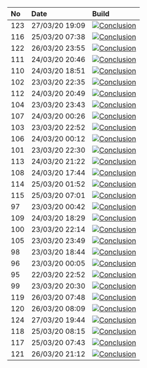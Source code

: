 | No  | Date           | Build                                                                                                                                                                      |
| :-- | :------------- | :------------------------------------------------------------------------------------------------------------------------------------------------------------------------- |
| 123 | 27/03/20 19:09 | [![Conclusion](https://img.shields.io/badge/build-pass-brightgreen)](https://github.com/e2e-boilerplate/selenium-webdriver-commonjs-cucumber-assert/actions/runs/64974191) |
| 116 | 25/03/20 07:38 | [![Conclusion](https://img.shields.io/badge/build-pass-brightgreen)](https://github.com/e2e-boilerplate/selenium-webdriver-commonjs-cucumber-assert/actions/runs/62951473) |
| 122 | 26/03/20 23:55 | [![Conclusion](https://img.shields.io/badge/build-pass-brightgreen)](https://github.com/e2e-boilerplate/selenium-webdriver-commonjs-cucumber-assert/actions/runs/64316403) |
| 111 | 24/03/20 20:46 | [![Conclusion](https://img.shields.io/badge/build-pass-brightgreen)](https://github.com/e2e-boilerplate/selenium-webdriver-commonjs-cucumber-assert/actions/runs/62641510) |
| 110 | 24/03/20 18:51 | [![Conclusion](https://img.shields.io/badge/build-pass-brightgreen)](https://github.com/e2e-boilerplate/selenium-webdriver-commonjs-cucumber-assert/actions/runs/62581644) |
| 102 | 23/03/20 22:35 | [![Conclusion](https://img.shields.io/badge/build-pass-brightgreen)](https://github.com/e2e-boilerplate/selenium-webdriver-commonjs-cucumber-assert/actions/runs/61907410) |
| 112 | 24/03/20 20:49 | [![Conclusion](https://img.shields.io/badge/build-pass-brightgreen)](https://github.com/e2e-boilerplate/selenium-webdriver-commonjs-cucumber-assert/actions/runs/62642215) |
| 104 | 23/03/20 23:43 | [![Conclusion](https://img.shields.io/badge/build-pass-brightgreen)](https://github.com/e2e-boilerplate/selenium-webdriver-commonjs-cucumber-assert/actions/runs/61932743) |
| 107 | 24/03/20 00:26 | [![Conclusion](https://img.shields.io/badge/build-pass-brightgreen)](https://github.com/e2e-boilerplate/selenium-webdriver-commonjs-cucumber-assert/actions/runs/61951883) |
| 103 | 23/03/20 22:52 | [![Conclusion](https://img.shields.io/badge/build-pass-brightgreen)](https://github.com/e2e-boilerplate/selenium-webdriver-commonjs-cucumber-assert/actions/runs/61911192) |
| 106 | 24/03/20 00:12 | [![Conclusion](https://img.shields.io/badge/build-pass-brightgreen)](https://github.com/e2e-boilerplate/selenium-webdriver-commonjs-cucumber-assert/actions/runs/61947740) |
| 101 | 23/03/20 22:30 | [![Conclusion](https://img.shields.io/badge/build-pass-brightgreen)](https://github.com/e2e-boilerplate/selenium-webdriver-commonjs-cucumber-assert/actions/runs/61904807) |
| 113 | 24/03/20 21:22 | [![Conclusion](https://img.shields.io/badge/build-pass-brightgreen)](https://github.com/e2e-boilerplate/selenium-webdriver-commonjs-cucumber-assert/actions/runs/62659644) |
| 108 | 24/03/20 17:44 | [![Conclusion](https://img.shields.io/badge/build-pass-brightgreen)](https://github.com/e2e-boilerplate/selenium-webdriver-commonjs-cucumber-assert/actions/runs/62548468) |
| 114 | 25/03/20 01:52 | [![Conclusion](https://img.shields.io/badge/build-pass-brightgreen)](https://github.com/e2e-boilerplate/selenium-webdriver-commonjs-cucumber-assert/actions/runs/62766842) |
| 115 | 25/03/20 07:01 | [![Conclusion](https://img.shields.io/badge/build-pass-brightgreen)](https://github.com/e2e-boilerplate/selenium-webdriver-commonjs-cucumber-assert/actions/runs/62928940) |
| 97  | 23/03/20 00:42 | [![Conclusion](https://img.shields.io/badge/build-pass-brightgreen)](https://github.com/e2e-boilerplate/selenium-webdriver-commonjs-cucumber-assert/actions/runs/61168838) |
| 109 | 24/03/20 18:29 | [![Conclusion](https://img.shields.io/badge/build-pass-brightgreen)](https://github.com/e2e-boilerplate/selenium-webdriver-commonjs-cucumber-assert/actions/runs/62573103) |
| 100 | 23/03/20 22:14 | [![Conclusion](https://img.shields.io/badge/build-pass-brightgreen)](https://github.com/e2e-boilerplate/selenium-webdriver-commonjs-cucumber-assert/actions/runs/61899686) |
| 105 | 23/03/20 23:49 | [![Conclusion](https://img.shields.io/badge/build-pass-brightgreen)](https://github.com/e2e-boilerplate/selenium-webdriver-commonjs-cucumber-assert/actions/runs/61934976) |
| 98  | 23/03/20 18:44 | [![Conclusion](https://img.shields.io/badge/build-pass-brightgreen)](https://github.com/e2e-boilerplate/selenium-webdriver-commonjs-cucumber-assert/actions/runs/61796174) |
| 96  | 23/03/20 00:05 | [![Conclusion](https://img.shields.io/badge/build-pass-brightgreen)](https://github.com/e2e-boilerplate/selenium-webdriver-commonjs-cucumber-assert/actions/runs/61151040) |
| 95  | 22/03/20 22:52 | [![Conclusion](https://img.shields.io/badge/build-pass-brightgreen)](https://github.com/e2e-boilerplate/selenium-webdriver-commonjs-cucumber-assert/actions/runs/61122162) |
| 99  | 23/03/20 20:30 | [![Conclusion](https://img.shields.io/badge/build-pass-brightgreen)](https://github.com/e2e-boilerplate/selenium-webdriver-commonjs-cucumber-assert/actions/runs/61855495) |
| 119 | 26/03/20 07:48 | [![Conclusion](https://img.shields.io/badge/build-pass-brightgreen)](https://github.com/e2e-boilerplate/selenium-webdriver-commonjs-cucumber-assert/actions/runs/63750963) |
| 120 | 26/03/20 08:09 | [![Conclusion](https://img.shields.io/badge/build-pass-brightgreen)](https://github.com/e2e-boilerplate/selenium-webdriver-commonjs-cucumber-assert/actions/runs/63768432) |
| 124 | 27/03/20 19:44 | [![Conclusion](https://img.shields.io/badge/build-fail-red)](https://github.com/e2e-boilerplate/selenium-webdriver-commonjs-cucumber-assert/actions/runs/64985284)         |
| 118 | 25/03/20 08:15 | [![Conclusion](https://img.shields.io/badge/build-pass-brightgreen)](https://github.com/e2e-boilerplate/selenium-webdriver-commonjs-cucumber-assert/actions/runs/62974180) |
| 117 | 25/03/20 07:43 | [![Conclusion](https://img.shields.io/badge/build-pass-brightgreen)](https://github.com/e2e-boilerplate/selenium-webdriver-commonjs-cucumber-assert/actions/runs/62952817) |
| 121 | 26/03/20 21:12 | [![Conclusion](https://img.shields.io/badge/build-pass-brightgreen)](https://github.com/e2e-boilerplate/selenium-webdriver-commonjs-cucumber-assert/actions/runs/64253008) |